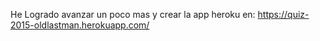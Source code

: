 He Logrado avanzar un poco mas y crear la app heroku en:
https://quiz-2015-oldlastman.herokuapp.com/